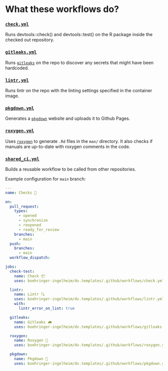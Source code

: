 # What these workflows do?

### [`check.yml`](https://github.com/boehringer-ingelheim/dv.templates/blob/main/.github/workflows/check.yml)

Runs devtools::check() and devtools::test() on the R package inside the checked out repository.

### [`gitleaks.yml`](https://github.com/boehringer-ingelheim/dv.templates/blob/main/.github/workflows/gitleaks.yml)

Runs [`gitleaks`](https://github.com/zricethezav/gitleaks) on the repo to discover any secrets that might have been hardcoded.

### [`lintr.yml`](https://github.com/boehringer-ingelheim/dv.templates/blob/main/.github/workflows/lintr.yml)

Runs lintr on the repo with the linting settings specified in the container image.

### [`pkgdown.yml`](https://github.com/boehringer-ingelheim/dv.templates/blob/main/.github/workflows/pkgdown.yml)

Generates a [`pkgdown`](https://pkgdown.r-lib.org/) website and uploads it to Github Pages.

### [`roxygen.yml`](https://github.com/boehringer-ingelheim/dv.templates/blob/main/.github/workflows/roxygen.yml)

Uses [`roxygen`](https://roxygen2.r-lib.org/) to generate `.Rd` files in the
`man/` directory. It also checks if manuals are up-to-date with roxygen comments in the code.

### [`shared_ci.yml`](https://github.com/boehringer-ingelheim/dv.templates/blob/main/.github/workflows/shared_ci.yml)

Builds a reusable workflow to be called from other repositories.

Example configuration for `main` branch:

```yaml
---
name: Checks 🧩

on:
  pull_request:
    types:
      - opened
      - synchronize
      - reopened
      - ready_for_review
    branches:
      - main
  push:
    branches:
      - main
  workflow_dispatch:

jobs:
  check-test:
    name: Check 📦
    uses: boehringer-ingelheim/dv.templates/.github/workflows/check.yml@main

  lintr:
    name: Lintr 🔍
    uses: boehringer-ingelheim/dv.templates/.github/workflows/lintr.yml@main
    with:
      lintr_error_on_lint: true

  gitleaks:
    name: Gitleaks 🌧️
    uses: boehringer-ingelheim/dv.templates/.github/workflows/gitleaks.yml@main

  roxygen:
    name: Roxygen 📄
    uses: boehringer-ingelheim/dv.templates/.github/workflows/roxygen.yml@main

  pkgdown:
    name: Pkgdown 📖
    uses: boehringer-ingelheim/dv.templates/.github/workflows/pkgdown.yml@main

```
